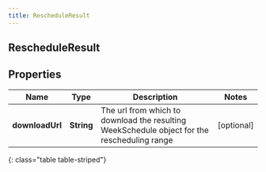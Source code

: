 ```yaml
---
title: RescheduleResult
---
```

## RescheduleResult


## Properties

| Name | Type | Description | Notes |
| ------------ | ------------- | ------------- | ------------- |
| **downloadUrl** | <!----><!---->**String**<!----> | The url from which to download the resulting WeekSchedule object for the rescheduling range |  [optional] |
{: class="table table-striped"}



